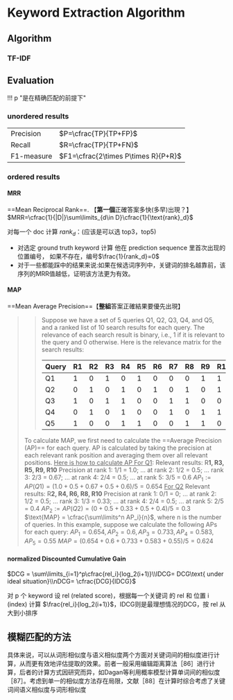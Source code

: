 # Keyword Extraction Algorithm

## Algorithm

### TF-IDF

## Evaluation

!!! p "是在精确匹配的前提下"

### unordered results

|||
|--|--|
|Precision|$P=\cfrac{TP}{TP+FP}$|
|Recall|$R=\cfrac{TP}{TP+FN}$|
|F1-measure| $F1=\cfrac{2\times P\times R}{P+R}$|

### ordered results

#### MRR

==Mean Reciprocal Rank==. 【**第一個**正確答案多快(多早)出現？】$MRR=\cfrac{1}{|D|}\sum\limits_{d\in D}\cfrac{1}{\text{rank}_d}$

对每一个 doc 计算  $rank_d$：(应该是可以选 top3，top5)

- 对选定 ground truth keyword 计算 他在 prediction sequence 里首次出现的位置编号， 如果不存在，编号$\frac{1}{rank_d}=0$
- 对于一些都能踩中的结果来说:如果在候选词序列中，关键词的排名越靠前，该序列的MRR值越低，证明该方法更为有效。

#### MAP

==Mean Average Precision==【**整組**答案正確結果要優先出現】

> > Suppose we have a set of 5 queries Q1, Q2, Q3, Q4, and Q5, and a ranked list of 10 search results for each query. The relevance of each search result is binary, i.e., 1 if it is relevant to the query and 0 otherwise. Here is the relevance matrix for the search results:
> >
> > | Query | R1 | R2 | R3 | R4 | R5 | R6 | R7 | R8 | R9 | R10 |
> > | --- | --- | --- | --- | --- | --- | --- | --- | --- | --- | --- |
> >| Q1 | 1 | 0 | 1 | 0 | 1 | 0 | 0 | 0 | 1 | 1 |
> >| Q2 | 0 | 1 | 0 | 1 | 0 | 1 | 0 | 1 | 0 | 1 |
> >| Q3 | 1 | 0 | 1 | 1 | 0 | 0 | 1 | 1 | 0 | 0 |
> >| Q4 | 0 | 1 | 0 | 1 | 0 | 0 | 1 | 0 | 1 | 1 |
> >| Q5 | 1 | 0 | 0 | 1 | 1 | 0 | 0 | 1 | 1 | 0 |
>
> To calculate MAP, we first need to calculate the ==Average Precision (AP)== for each query. AP is calculated by taking the precision at each relevant rank position and averaging them over all relevant positions. <u>Here is how to calculate AP For Q1</u>: Relevant results: R**1, R3, R5, R9, R10**
Precision at rank 1: 1/1 = 1.0; ... at rank 2: 1/2 = 0.5; ... rank 3: 2/3 = 0.67;
... at rank 4: 2/4 = 0.5; ... at rank 5: 3/5 = 0.6
$AP_1:=AP(Q1)= (1.0 + 0.5 + 0.67 + 0.5 + 0.6) / 5 = 0.654$
<u>For Q2</u> Relevant results: R**2, R4, R6, R8, R10**
Precision at rank 1: 0/1 = 0; ... at rank 2: 1/2 = 0.5; ... rank 3: 1/3 = 0.33;
... at rank 4: 2/4 = 0.5; ... at rank 5: 2/5 = 0.4
$AP_2:=AP(Q2)= (0 + 0.5 + 0.33 + 0.5 + 0.4) / 5 = 0.3$
$\text{MAP} = \cfrac{\sum\limits^n AP_i}{n}$, where n is the number of queries.
In this example, suppose we calculate the following APs for each query:
$AP_1 = 0.654, AP_2 = 0.6, AP_3 = 0.733, AP_4 = 0.583, AP_5 = 0.55$
$MAP = (0.654 + 0.6 + 0.733 + 0.583 + 0.55) / 5 = 0.624$

#### normalized Discounted Cumulative Gain

$DCG = \sum\limits_{i=1}^p\cfrac{rel_i}{log_2(i+1)}\\IDCG= DCG\text{ under ideal situation}\\nDCG= \cfrac{DCG}{IDCG}$

对 p 个 keyword 设 rel (related score)，根据每一个关键词 的 rel 和 位置 i (index) 计算 $\frac{rel_i}{log_2(i+1)}$，IDCG则是最理想情况的DCG，按 rel 从大到小排序

## 模糊匹配的方法

具体来说，可以从词形相似度与语义相似度两个方面对关键词间的相似度进行计算，从而更有效地评估提取的效果。前者一般采用编辑距离算法［86］进行计算，后者的计算方式因研究而异，如Dagan等利用概率模型计算单词间的相似度［87］。考虑到单一的相似度方法存在局限，文献［88］在计算时综合考虑了关键词间语义相似度与词形相似度

